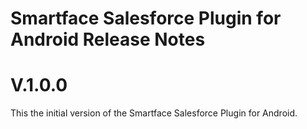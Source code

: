 Smartface Salesforce Plugin for Android Release Notes
===================

V.1.0.0
=====

This the initial version of the Smartface Salesforce Plugin for Android.